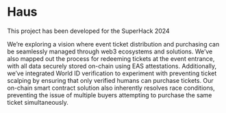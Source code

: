 # Haus

This project has been developed for the SuperHack 2024

We’re exploring a vision where event ticket distribution and purchasing can be seamlessly managed through web3 ecosystems and solutions. We’ve also mapped out the process for redeeming tickets at the event entrance, with all data securely stored on-chain using EAS attestations. Additionally, we’ve integrated World ID verification to experiment with preventing ticket scalping by ensuring that only verified humans can purchase tickets. Our on-chain smart contract solution also inherently resolves race conditions, preventing the issue of multiple buyers attempting to purchase the same ticket simultaneously.

